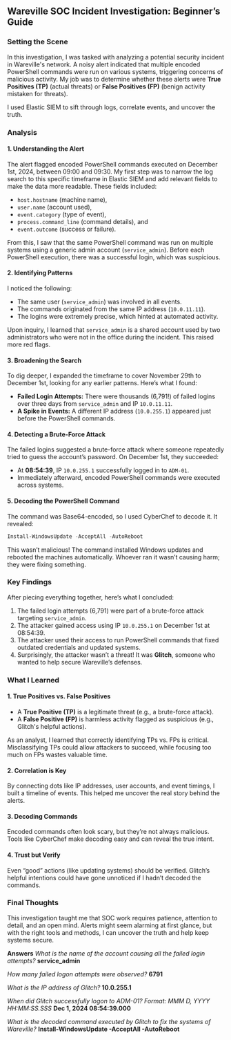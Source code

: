 ## Wareville SOC Incident Investigation: Beginner’s Guide

### Setting the Scene  
In this investigation, I was tasked with analyzing a potential security incident in Wareville's network. A noisy alert indicated that multiple encoded PowerShell commands were run on various systems, triggering concerns of malicious activity. My job was to determine whether these alerts were **True Positives (TP)** (actual threats) or **False Positives (FP)** (benign activity mistaken for threats).  

I used Elastic SIEM to sift through logs, correlate events, and uncover the truth.


### Analysis  

#### 1. **Understanding the Alert**  
The alert flagged encoded PowerShell commands executed on December 1st, 2024, between 09:00 and 09:30. My first step was to narrow the log search to this specific timeframe in Elastic SIEM and add relevant fields to make the data more readable. These fields included:
- `host.hostname` (machine name),
- `user.name` (account used),
- `event.category` (type of event),
- `process.command_line` (command details), and
- `event.outcome` (success or failure).

From this, I saw that the same PowerShell command was run on multiple systems using a generic admin account (`service_admin`). Before each PowerShell execution, there was a successful login, which was suspicious.  

#### 2. **Identifying Patterns**  
I noticed the following:  
- The same user (`service_admin`) was involved in all events.  
- The commands originated from the same IP address (`10.0.11.11`).  
- The logins were extremely precise, which hinted at automated activity.

Upon inquiry, I learned that `service_admin` is a shared account used by two administrators who were not in the office during the incident. This raised more red flags.

#### 3. **Broadening the Search**  
To dig deeper, I expanded the timeframe to cover November 29th to December 1st, looking for any earlier patterns. Here’s what I found:
- **Failed Login Attempts:** There were thousands (6,791!) of failed logins over three days from `service_admin` and IP `10.0.11.11`.  
- **A Spike in Events:** A different IP address (`10.0.255.1`) appeared just before the PowerShell commands.  

#### 4. **Detecting a Brute-Force Attack**  
The failed logins suggested a brute-force attack where someone repeatedly tried to guess the account’s password. On December 1st, they succeeded:  
- At **08:54:39**, IP `10.0.255.1` successfully logged in to `ADM-01`.  
- Immediately afterward, encoded PowerShell commands were executed across systems.

#### 5. **Decoding the PowerShell Command**  
The command was Base64-encoded, so I used CyberChef to decode it. It revealed:  

```powershell
Install-WindowsUpdate -AcceptAll -AutoReboot
```  

This wasn’t malicious! The command installed Windows updates and rebooted the machines automatically. Whoever ran it wasn’t causing harm; they were fixing something.

### Key Findings  
After piecing everything together, here’s what I concluded:  
1. The failed login attempts (6,791) were part of a brute-force attack targeting `service_admin`.  
2. The attacker gained access using IP `10.0.255.1` on December 1st at 08:54:39.  
3. The attacker used their access to run PowerShell commands that fixed outdated credentials and updated systems.  
4. Surprisingly, the attacker wasn’t a threat! It was **Glitch**, someone who wanted to help secure Wareville’s defenses.  

### What I Learned  

#### 1. **True Positives vs. False Positives**  
- A **True Positive (TP)** is a legitimate threat (e.g., a brute-force attack).  
- A **False Positive (FP)** is harmless activity flagged as suspicious (e.g., Glitch's helpful actions).  

As an analyst, I learned that correctly identifying TPs vs. FPs is critical. Misclassifying TPs could allow attackers to succeed, while focusing too much on FPs wastes valuable time.

#### 2. **Correlation is Key**  
By connecting dots like IP addresses, user accounts, and event timings, I built a timeline of events. This helped me uncover the real story behind the alerts.

#### 3. **Decoding Commands**  
Encoded commands often look scary, but they’re not always malicious. Tools like CyberChef make decoding easy and can reveal the true intent.

#### 4. **Trust but Verify**  
Even “good” actions (like updating systems) should be verified. Glitch’s helpful intentions could have gone unnoticed if I hadn’t decoded the commands.

### Final Thoughts  
This investigation taught me that SOC work requires patience, attention to detail, and an open mind. Alerts might seem alarming at first glance, but with the right tools and methods, I can uncover the truth and help keep systems secure.

**Answers**
*What is the name of the account causing all the failed login attempts?* **service_admin**

*How many failed logon attempts were observed?* **6791**

*What is the IP address of Glitch?* **10.0.255.1**

*When did Glitch successfully logon to ADM-01? Format: MMM D, YYYY HH:MM:SS.SSS* **Dec 1, 2024 08:54:39.000**

*What is the decoded command executed by Glitch to fix the systems of Wareville?* **Install-WindowsUpdate -AcceptAll -AutoReboot**
